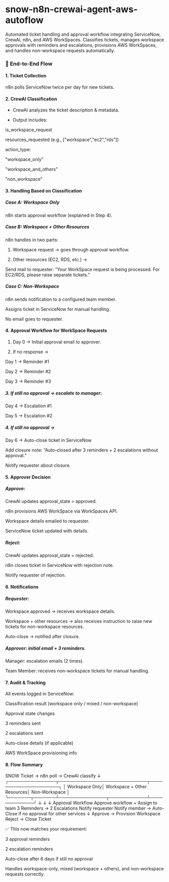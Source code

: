# snow-n8n-crewai-agent-aws-autoflow
Automated ticket handling and approval workflow integrating ServiceNow, CrewAI, n8n, and AWS WorkSpaces. Classifies tickets, manages workspace approvals with reminders and escalations, provisions AWS WorkSpaces, and handles non-workspace requests automatically.

### 🔹 End-to-End Flow

#### 1. Ticket Collection

n8n polls ServiceNow twice per day for new tickets.


#### 2. CrewAI Classification

- CrewAI analyzes the ticket description & metadata.

- Output includes:

is_workspace_request

resources_requested (e.g., ["workspace","ec2","rds"])

action_type:

"workspace_only"

"workspace_and_others"

"non_workspace"


#### 3. Handling Based on Classification

##### Case A: Workspace Only

n8n starts approval workflow (explained in Step 4).

##### Case B: Workspace + Other Resources

n8n handles in two parts:

1. Workspace request → goes through approval workflow.

2. Other resources (EC2, RDS, etc.) →

Send mail to requester:
“Your WorkSpace request is being processed. For EC2/RDS, please raise separate tickets.”

##### Case C: Non-Workspace

n8n sends notification to a configured team member.

Assigns ticket in ServiceNow for manual handling.

No email goes to requester.


#### 4. Approval Workflow for WorkSpace Requests

1. Day 0 → Initial approval email to approver.

2. If no response →

Day 1 → Reminder #1

Day 2 → Reminder #2

Day 3 → Reminder #3

##### 3. If still no approval → escalate to manager:

Day 4 → Escalation #1

Day 5 → Escalation #2

##### 4. If still no approval →

Day 6 → Auto-close ticket in ServiceNow

Add closure note: “Auto-closed after 3 reminders + 2 escalations without approval.”

Notify requester about closure.


#### 5. Approver Decision

##### Approve:

CrewAI updates approval_state = approved.

n8n provisions AWS WorkSpace via WorkSpaces API.

Workspace details emailed to requester.

ServiceNow ticket updated with details.

##### Reject:

CrewAI updates approval_state = rejected.

n8n closes ticket in ServiceNow with rejection note.

Notify requester of rejection.


#### 6. Notifications

##### Requester:

Workspace approved → receives workspace details.

Workspace + other resources → also receives instruction to raise new tickets for non-workspace resources.

Auto-close → notified after closure.


##### Approver: initial email + 3 reminders.

Manager: escalation emails (2 times).

Team Member: receives non-workspace tickets for manual handling.


#### 7. Audit & Tracking

All events logged in ServiceNow:

Classification result (workspace only / mixed / non-workspace)

Approval state changes

3 reminders sent

2 escalations sent

Auto-close details (if applicable)

AWS WorkSpace provisioning info


#### 8. Flow Summary

SNOW Ticket → n8n poll → CrewAI classify
      ↓
┌───────────────┬────────────────────────────┬─────────────────────┐
│ Workspace Only│ Workspace + Other Resources│ Non-Workspace       │
└───────┬───────┴───────────────┬────────────┴─────────────┘
        ↓                           ↓                        ↓
Approval Workflow                   Approve workflow +       Assign to team
3 Reminders → 2 Escalations         Notify requester         Notify member
→ Auto-Close if no approval         for other services
        ↓
Approve → Provision Workspace
Reject  → Close Ticket

✅ This now matches your requirement:

3 approval reminders

2 escalation reminders

Auto-close after 6 days if still no approval

Handles workspace-only, mixed (workspace + others), and non-workspace requests correctly.
